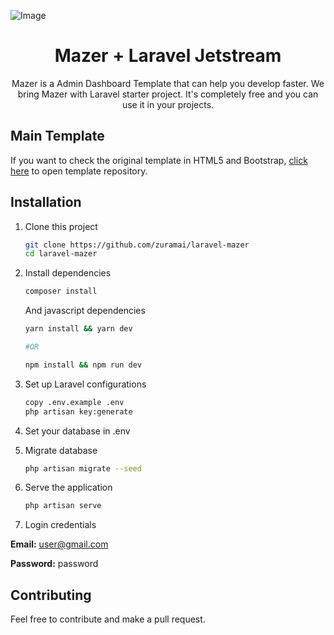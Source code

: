 ![Image](https://raw.githubusercontent.com/zuramai/laravel-mazer/main/screenshot.png)
<h1 align="center">Mazer + Laravel Jetstream</h1>
<p align="center">Mazer is a Admin Dashboard Template that can help you develop faster. We bring Mazer with Laravel starter project. It's completely free and you can use it in your projects.</p>

## Main Template
If you want to check the original template in HTML5 and Bootstrap, [click here](https://github.com/zuramai/mazer) to open template repository.

## Installation
1. Clone this project
    ```bash
    git clone https://github.com/zuramai/laravel-mazer
    cd laravel-mazer
    ```
2. Install dependencies
    ```bash
    composer install
    ```
    And javascript dependencies
    ```bash
    yarn install && yarn dev

    #OR

    npm install && npm run dev
    ```

3. Set up Laravel configurations
    ```bash
    copy .env.example .env
    php artisan key:generate
    ```

4. Set your database in .env

5. Migrate database
    ```bash
    php artisan migrate --seed
    ```

6. Serve the application
    ```bash
    php artisan serve
    ```

7. Login credentials

**Email:** user@gmail.com

**Password:** password
## Contributing
Feel free to contribute and make a pull request.
